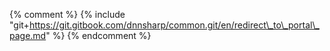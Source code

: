 {% comment %} {% include "git+https://git.gitbook.com/dnnsharp/common.git/en/redirect\_to\_portal\_page.md" %} {% endcomment %}

  
